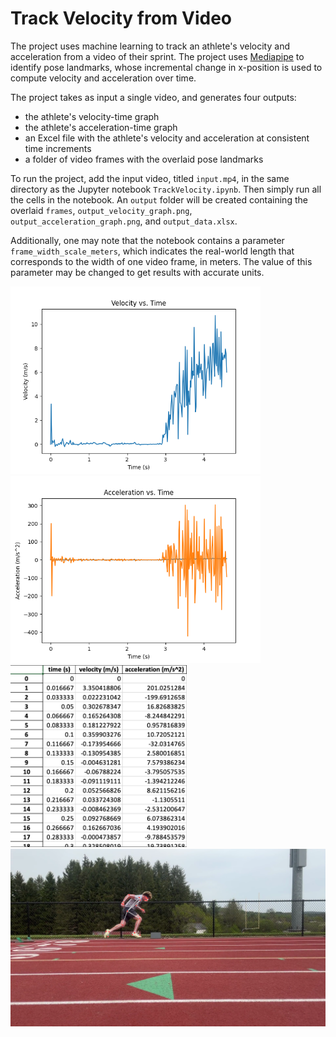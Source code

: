 # Track Velocity from Video

The project uses machine learning to track an athlete's velocity and acceleration from a video of their sprint. The project uses [Mediapipe](https://github.com/google-ai-edge/mediapipe) to identify pose landmarks, whose incremental change in x-position is used to compute velocity and acceleration over time.

The project takes as input a single video, and generates four outputs:
- the athlete's velocity-time graph
- the athlete's acceleration-time graph
- an Excel file with the athlete's velocity and acceleration at consistent time increments
- a folder of video frames with the overlaid pose landmarks

To run the project, add the input video, titled `input.mp4`, in the same directory as the Jupyter notebook `TrackVelocity.ipynb`. Then simply run all the cells in the notebook. An `output` folder will be created containing the overlaid `frames`, `output_velocity_graph.png`, `output_acceleration_graph.png`, and `output_data.xlsx`.

Additionally, one may note that the notebook contains a parameter `frame_width_scale_meters`, which indicates the real-world length that corresponds to the width of one video frame, in meters. The value of this parameter may be changed to get results with accurate units.

<img src="./sample_output_images/sample_velocity_graph.png" alt="Sample velocity-time graph" width="400"/> <img src="./sample_output_images/sample_acceleration_graph.png" alt="Sample acceleration-time graph" width="400"/> <br>
<img src="./sample_output_images/sample_data.png" alt="Sample Excel data screenshot" width="282"/> <img src="./sample_output_images/sample_overlaid_frame.png" alt="Sample overlaid frame" width="518"/> 


